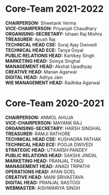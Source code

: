# Core-Team 2021-2022

**CHAIRPERSON:** Shwetank Verma <br/>
**VICE-CHAIRPERSON:** Priyanjali Chaudhary <br/>
**ORGANISING-SECRETARY:** Ishaan Raj Mishra <br/>
**TREASURER:** Ayush Raj <br/>
**TECHNICAL HEAD CSE:** Suraj Ajay Dwivedi <br/>
**TECHNICAL HEAD ECE:** Tanya Goyal <br/>
**PUBLIC RELATIONS HEAD:** Kartikey Singh <br/>
**MARKETING HEAD:** Somya Singhal <br/>
**MANAGEMENT HEAD:** Akshat Upadhyay <br/>
**CREATIVE HEAD:** Manan Agarwal <br/>
**DIGITAL HEAD:** Aditya Jain <br/>
**WIE MANAGEMENT HEAD:** Radhika Agarwal



# Core-Team 2020-2021

**CHAIRPERSON:** ANMOL AHUJA <br/>
**VICE-CHAIRPERSON:** MAYANK RAJ <br/>
**ORGANISING-SECRETARY:** HARSH SINGHAL <br/>
**TREASURER:** RAMJI RATHORE <br/>
**TECHNICAL HEAD CSE:** KUSHAGRA PATHAK <br/>
**TECHNICAL HEAD ECE:** POOJA DWIVEDI <br/>
**STRATEGIC HEAD:** UTKARSH PANDEY <br/>
**PUBLIC RELATIONS HEAD:** SAKSHI JINDAL <br/>
**MARKETING HEAD:** PRANJAL TYAGI <br/>
**MANAGEMENT HEAD:** ANADI TRIPATHI <br/>
**OPERATIONS HEAD:** AYAN GOEL <br/>
**CREATIVE HEAD:** MANI SRIVASTAVA <br/>
**DIGITAL HEAD:** PRANJAL RASTOGI <br/>
**WEBMASTER:** AISHWARIYA SINGH


